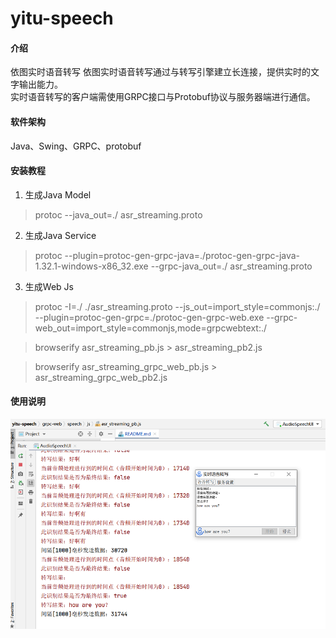 # yitu-speech

#### 介绍
依图实时语音转写
依图实时语音转写通过与转写引擎建立长连接，提供实时的文字输出能力。  
实时语音转写的客户端需使用GRPC接口与Protobuf协议与服务器端进行通信。  

#### 软件架构
Java、Swing、GRPC、protobuf


#### 安装教程

1.  生成Java Model  
> protoc --java_out=./ asr_streaming.proto  
2.  生成Java Service  
> protoc --plugin=protoc-gen-grpc-java=./protoc-gen-grpc-java-1.32.1-windows-x86_32.exe --grpc-java_out=./ asr_streaming.proto
3.  生成Web Js  
> protoc -I=./ ./asr_streaming.proto --js_out=import_style=commonjs:./ --plugin=protoc-gen-grpc=./protoc-gen-grpc-web.exe --grpc-web_out=import_style=commonjs,mode=grpcwebtext:./  

> browserify asr_streaming_pb.js > asr_streaming_pb2.js  

> browserify asr_streaming_grpc_web_pb.js > asr_streaming_grpc_web_pb2.js


#### 使用说明

![Demo](resource/demo.png)
